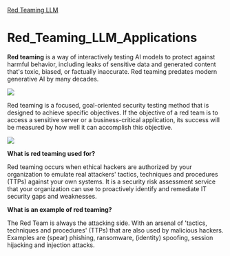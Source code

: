 [Red Teaming LLM](https://learn.deeplearning.ai/accomplishments/fea664fa-0a45-4a0b-b84d-1be3640da3c4?usp=sharing)
# Red_Teaming_LLM_Applications
**Red teaming** is a way of interactively testing AI models to protect against harmful behavior, including leaks of sensitive data and generated content that's toxic, biased, or factually inaccurate. Red teaming predates modern generative AI by many decades. 

![](https://encrypted-tbn0.gstatic.com/images?q=tbn:ANd9GcQwutczs7wXpgHm9GV2m7Hso4U6CEZ5Uy-IPw&usqp=CAU)

Red teaming is a focused, goal-oriented security testing method that is designed to achieve specific objectives. If the objective of a red team is to access a sensitive server or a business-critical application, its success will be measured by how well it can accomplish this objective.

![](https://encrypted-tbn0.gstatic.com/images?q=tbn:ANd9GcRrxodBcmGsTX-y89fDbcHfrHMFjeQVpwcVtA&usqp=CAU)

**What is red teaming used for?**

Red teaming occurs when ethical hackers are authorized by your organization to emulate real attackers' tactics, techniques and procedures (TTPs) against your own systems. It is a security risk assessment service that your organization can use to proactively identify and remediate IT security gaps and weaknesses.

**What is an example of red teaming?**

The Red Team is always the attacking side. With an arsenal of 'tactics, techniques and procedures' (TTPs) that are also used by malicious hackers. Examples are (spear) phishing, ransomware, (identity) spoofing, session hijacking and injection attacks.
